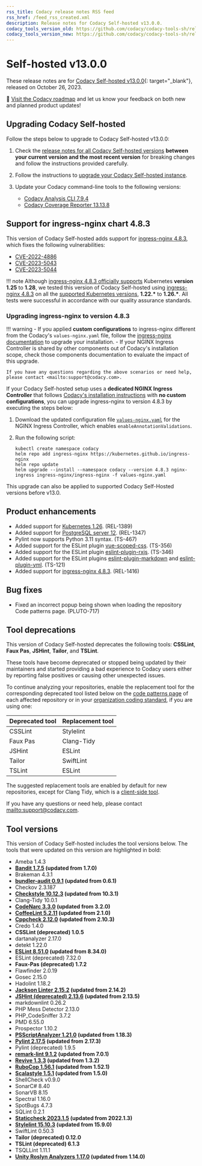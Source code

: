 ```yaml
---
rss_title: Codacy release notes RSS feed
rss_href: /feed_rss_created.xml
description: Release notes for Codacy Self-hosted v13.0.0.
codacy_tools_version_old: https://github.com/codacy/codacy-tools-sh/releases/tag/sh-1.2.6
codacy_tools_version_new: https://github.com/codacy/codacy-tools-sh/releases/tag/sh-1.2.7
---
```


# Self-hosted v13.0.0

These release notes are for [Codacy Self-hosted v13.0.0](https://github.com/codacy/chart/releases/tag/13.0.0){: target="_blank"}, released on October 26, 2023.<!-- TODO Update release date -->

📢 [Visit the Codacy roadmap](https://roadmap.codacy.com) and <span class="skip-vale">let us know</span> your feedback on both new and planned product updates!

## Upgrading Codacy Self-hosted

Follow the steps below to upgrade to Codacy Self-hosted v13.0.0:

1.  Check the [release notes for all Codacy Self-hosted versions](../index.md#self-hosted) **between your current version and the most recent version** for breaking changes and follow the instructions provided <span class="skip-vale">carefully</span>.

1.  Follow the instructions to [upgrade your Codacy Self-hosted instance](https://docs.codacy.com/v13.0/chart/maintenance/upgrade/).

1.  Update your Codacy command-line tools to the following versions:

    -   [Codacy Analysis CLI 7.9.4](https://github.com/codacy/codacy-analysis-cli/releases/tag/7.9.4)
    -   [Codacy Coverage Reporter 13.13.8](https://github.com/codacy/codacy-coverage-reporter/releases/tag/13.13.8)

## Support for ingress-nginx chart 4.8.3

This version of Codacy Self-hosted adds support for [ingress-nginx 4.8.3](https://github.com/kubernetes/ingress-nginx/releases/tag/helm-chart-4.8.3), which fixes the following vulnerabilities:

-   [CVE-2022\-4886](https://github.com/kubernetes/ingress-nginx/issues/10570)
-   [CVE-2023\-5043](https://github.com/kubernetes/ingress-nginx/issues/10571)
-   [CVE-2023\-5044](https://github.com/kubernetes/ingress-nginx/issues/10572)

!!! note
    Although [ingress-nginx 4.8.3 officially supports](https://github.com/kubernetes/ingress-nginx/tree/helm-chart-4.8.3#supported-versions-table) Kubernetes **version 1.25** to **1.28**, we tested this version of Codacy Self-hosted using [ingress-nginx 4.8.3](https://github.com/kubernetes/ingress-nginx/releases/tag/helm-chart-4.8.3) on all the [supported Kubernetes versions](https://docs.codacy.com/v13.0/chart/requirements/#kubernetes-or-microk8s-cluster-setup), **1.22.\*** to **1.26.\***. All tests were successful in accordance with our quality assurance standards.

### Upgrading ingress-nginx to version 4.8.3

!!! warning
    -   If you applied **custom configurations** to ingress-nginx different from the Codacy's `values-nginx.yaml` file, follow the [ingress-nginx documentation](https://artifacthub.io/packages/helm/ingress-nginx/ingress-nginx/4.8.3) to upgrade your installation.
    -   If your NGINX Ingress Controller is shared by other components out of Codacy's installation scope, check those components documentation to evaluate the impact of this upgrade.

    If you have any questions regarding the above scenarios or need help, please contact <mailto:support@codacy.com>.

If your Codacy Self-hosted setup uses a **dedicated NGINX Ingress Controller** that follows [Codacy's installation instructions](https://docs.codacy.com/v13.0/chart/infrastructure/eks-quickstart/) with **no custom configurations**, you can upgrade ingress-nginx to version 4.8.3 by executing the steps below:

1.  Download the updated configuration file [`values-nginx.yaml`](https://docs.codacy.com/v13.0/chart/values-files/values-nginx.yaml) for the NGINX Ingress Controller, which enables `enableAnnotationValidations`.

1.  Run the following script:

    ```
    kubectl create namespace codacy
    helm repo add ingress-nginx https://kubernetes.github.io/ingress-nginx
    helm repo update
    helm upgrade --install --namespace codacy --version 4.8.3 nginx-ingress ingress-nginx/ingress-nginx -f values-nginx.yaml
    ```

This upgrade can also be applied to supported Codacy Self-Hosted versions before v13.0.

## Product enhancements

-   Added support for [Kubernetes 1.26](https://docs.codacy.com/v13.0/chart/requirements/#kubernetes-or-microk8s-cluster-setup). (REL-1389)
-   Added support for [PostgreSQL server 12](https://docs.codacy.com/v13.0/chart/requirements/#postgresql-server-setup). (REL-1347)
-   Pylint now supports Python 3.11 syntax. (TS-467)
-   Added support for the ESLint plugin [<span class="skip-vale">vue-scoped-css</span>](https://www.npmjs.com/package/eslint-plugin-vue-scoped-css). (TS-356)
-   Added support for the ESLint plugin [<span class="skip-vale">eslint-plugin-rxjs</span>](https://www.npmjs.com/package/eslint-plugin-rxjs). (TS-346)
-   Added support for the ESLint plugins [<span class="skip-vale">eslint-plugin-markdown</span>](https://www.npmjs.com/package/eslint-plugin-markdown) and [<span class="skip-vale">eslint-plugin-yml</span>](https://www.npmjs.com/package/eslint-plugin-yml). (TS-121)
-   Added support for [ingress-nginx 4.8.3](https://github.com/kubernetes/ingress-nginx/releases/tag/helm-chart-4.8.3). (REL-1416)

## Bug fixes

-   Fixed an incorrect popup being shown when loading the repository Code patterns page. (PLUTO-717)

## Tool deprecations

This version of Codacy Self-hosted deprecates the following tools: **CSSLint**, **Faux Pas**, **JSHint**, **Tailor**, and **TSLint**.

These tools have become deprecated or stopped being updated by their maintainers and started providing a bad experience to Codacy users either by reporting false positives or causing other unexpected issues.

To continue analyzing your repositories, enable the replacement tool for the corresponding deprecated tool listed below on the [code patterns page](https://docs.codacy.com/v13.0/repositories-configure/configuring-code-patterns/) of each affected repository or in your [organization coding standard](https://docs.codacy.com/v13.0/organizations/using-a-coding-standard/), if you are using one:

| Deprecated tool | Replacement tool |
|-----------------|------------------|
| CSSLint         | Stylelint        |
| Faux Pas        | Clang-Tidy       |
| JSHint          | ESLint           |
| Tailor          | SwiftLint        |
| TSLint          | ESLint           |

The suggested replacement tools are enabled by default for new repositories, except for Clang Tidy, which is a [client-side tool](https://docs.codacy.com/v13.0/related-tools/local-analysis/client-side-tools/).

If you have any questions or need help, please contact <mailto:support@codacy.com>.

## Tool versions

This version of Codacy Self-hosted includes the tool versions below. The tools that were updated on this version are highlighted in bold:

-   Ameba 1.4.3
-   **[Bandit 1.7.5](https://github.com/PyCQA/bandit/releases/tag/1.7.5) (updated from 1.7.0)**
-   Brakeman 4.3.1
-   **[bundler-audit 0.9.1](https://github.com/rubysec/bundler-audit/releases/tag/v0.9.1) (updated from 0.6.1)**
-   Checkov 2.3.187
-   **[Checkstyle 10.12.3](https://checkstyle.sourceforge.io/releasenotes.html#Release_10.12.3) (updated from 10.3.1)**
-   Clang-Tidy 10.0.1
-   **[CodeNarc 3.3.0](https://github.com/CodeNarc/CodeNarc/blob/master/CHANGELOG.md) (updated from 3.2.0)**
-   **[CoffeeLint 5.2.11](https://github.com/coffeelint/coffeelint/releases/tag/v5.2.11) (updated from 2.1.0)**
-   **[Cppcheck 2.12.0](https://github.com/danmar/cppcheck/releases/tag/2.12.0) (updated from 2.10.3)**
-   Credo 1.4.0
-   **CSSLint (deprecated) 1.0.5**
-   dartanalyzer 2.17.0
-   detekt 1.22.0
-   **[ESLint 8.51.0](https://github.com/eslint/eslint/releases/tag/v8.51.0) (updated from 8.34.0)**
-   ESLint (deprecated) 7.32.0
-   **Faux-Pas (deprecated) 1.7.2**
-   Flawfinder 2.0.19
-   Gosec 2.15.0
-   Hadolint 1.18.2
-   **[Jackson Linter 2.15.2](https://github.com/FasterXML/jackson/wiki/Jackson-Release-2.15.2) (updated from 2.14.2)**
-   **[JSHint (deprecated) 2.13.6](https://github.com/jshint/jshint/releases/tag/2.13.6) (updated from 2.13.5)**
-   markdownlint 0.26.2
-   PHP Mess Detector 2.13.0
-   PHP_CodeSniffer 3.7.2
-   PMD 6.55.0
-   Prospector 1.10.2
-   **[PSScriptAnalyzer 1.21.0](https://github.com/PowerShell/PSScriptAnalyzer/releases/tag/1.21.0) (updated from 1.18.3)**
-   **[Pylint 2.17.5](https://github.com/pylint-dev/pylint/releases/tag/v2.17.5) (updated from 2.17.3)**
-   Pylint (deprecated) 1.9.5
-   **[remark-lint 9.1.2](https://github.com/remarkjs/remark-lint/releases/tag/9.1.2) (updated from 7.0.1)**
-   **[Revive 1.3.3](https://github.com/mgechev/revive/releases/tag/v1.3.3) (updated from 1.3.2)**
-   **[RuboCop 1.56.1](https://github.com/rubocop/rubocop/releases/tag/v1.56.1) (updated from 1.52.1)**
-   **[Scalastyle 1.5.1](https://github.com/beautiful-scala/scalastyle/releases/tag/v1.5.1) (updated from 1.5.0)**
-   ShellCheck v0.9.0
-   SonarC# 8.40
-   SonarVB 8.15
-   Spectral 1.16.0
-   SpotBugs 4.7.3
-   SQLint 0.2.1
-   **[Staticcheck 2023.1.5](https://staticcheck.io/changes/2023.1.5/#2023.1.5) (updated from 2022.1.3)**
-   **[Stylelint 15.10.3](https://github.com/stylelint/stylelint/releases/tag/15.10.3) (updated from 15.9.0)**
-   SwiftLint 0.50.3
-   **Tailor (deprecated) 0.12.0**
-   **TSLint (deprecated) 6.1.3**
-   TSQLLint 1.11.1
-   **[Unity Roslyn Analyzers 1.17.0](https://github.com/microsoft/Microsoft.Unity.Analyzers/releases/tag/1.17.0) (updated from 1.14.0)**
